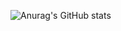 ![Anurag's GitHub stats](https://github-readme-stats.vercel.app/api?username=KazusaNakagawa&show_icons=true&theme=radical)
